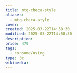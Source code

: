 ```yaml
---
title: mtg-checa-style
aliases:
  - mtg-checa-style
cover: 
created: 2025-03-22T14:58:30
modified: 2025-03-22T14:58:30
description: 
price: 479
tags:
  - consume/using
type: 3c
wikipedia:
---
```

